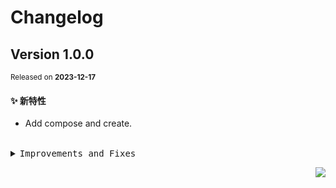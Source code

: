 # Changelog

## Version&nbsp;1.0.0

<sup>Released on **2023-12-17**</sup>

#### ✨ 新特性

- Add compose and create.

<br/>

<details>
<summary><kbd>Improvements and Fixes</kbd></summary>

#### What's improved

- Add compose and create ([ac696f9](https://github.com/eternallycyf/ims-zustand/commit/ac696f9))

</details>

<div align="right">

[![](https://img.shields.io/badge/-BACK_TO_TOP-151515?style=flat-square)](#readme-top)

</div>
